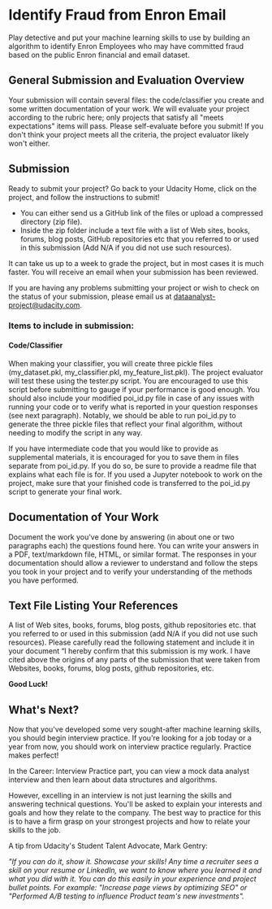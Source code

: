 # Identify Fraud from Enron Email
Play detective and put your machine learning skills to use by building an algorithm to identify Enron Employees who may have committed fraud based on the public Enron financial and email dataset.

## General Submission and Evaluation Overview
Your submission will contain several files: the code/classifier you create and some written documentation of your work. We will evaluate your project according to the rubric here; only projects that satisfy all "meets expectations" items will pass. Please self-evaluate before you submit! If you don't think your project meets all the criteria, the project evaluator likely won't either.

## Submission
Ready to submit your project? Go back to your Udacity Home, click on the project, and follow the instructions to submit!

- You can either send us a GitHub link of the files or upload a compressed directory (zip file).
- Inside the zip folder include a text file with a list of Web sites, books, forums, blog posts, GitHub repositories etc that you referred to or used in this submission (Add N/A if you did not use such resources).

It can take us up to a week to grade the project, but in most cases it is much faster. You will receive an email when your submission has been reviewed.

If you are having any problems submitting your project or wish to check on the status of your submission, please email us at dataanalyst-project@udacity.com.

### Items to include in submission:
#### Code/Classifier
When making your classifier, you will create three pickle files (my_dataset.pkl, my_classifier.pkl, my_feature_list.pkl). The project evaluator will test these using the tester.py script. You are encouraged to use this script before submitting to gauge if your performance is good enough. You should also include your modified poi_id.py file in case of any issues with running your code or to verify what is reported in your question responses (see next paragraph). Notably, we should be able to run poi_id.py to generate the three pickle files that reflect your final algorithm, without needing to modify the script in any way.

If you have intermediate code that you would like to provide as supplemental materials, it is encouraged for you to save them in files separate from poi_id.py. If you do so, be sure to provide a readme file that explains what each file is for. If you used a Jupyter notebook to work on the project, make sure that your finished code is transferred to the poi_id.py script to generate your final work.

## Documentation of Your Work
Document the work you've done by answering (in about one or two paragraphs each) the questions found here. You can write your answers in a PDF, text/markdown file, HTML, or similar format. The responses in your documentation should allow a reviewer to understand and follow the steps you took in your project and to verify your understanding of the methods you have performed.

## Text File Listing Your References
A list of Web sites, books, forums, blog posts, github repositories etc. that you referred to or used in this submission (add N/A if you did not use such resources). Please carefully read the following statement and include it in your document “I hereby confirm that this submission is my work. I have cited above the origins of any parts of the submission that were taken from Websites, books, forums, blog posts, github repositories, etc.

**Good Luck!**

## What's Next?
Now that you've developed some very sought-after machine learning skills, you should begin interview practice. If you're looking for a job today or a year from now, you should work on interview practice regularly. Practice makes perfect!

In the Career: Interview Practice part, you can view a mock data analyst interview and then learn about data structures and algorithms.

However, excelling in an interview is not just learning the skills and answering technical questions. You'll be asked to explain your interests and goals and how they relate to the company. The best way to practice for this is to have a firm grasp on your strongest projects and how to relate your skills to the job.

A tip from Udacity's Student Talent Advocate, Mark Gentry:

*"If you can do it, show it. Showcase your skills! Any time a recruiter sees a skill on your resume or LinkedIn, we want to know where you learned it and what you did with it. You can do this easily in your experience and project bullet points. For example: "Increase page views by optimizing SEO" or "Performed A/B testing to influence Product team's new investments".*
